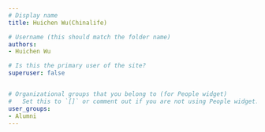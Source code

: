 ```yaml
---
# Display name
title: Huichen Wu(Chinalife)

# Username (this should match the folder name)
authors:
- Huichen Wu

# Is this the primary user of the site?
superuser: false


# Organizational groups that you belong to (for People widget)
#   Set this to `[]` or comment out if you are not using People widget.
user_groups:
- Alumni
---
```


